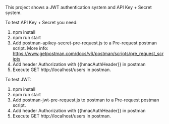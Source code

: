 This project shows a JWT authentication system and API Key + Secret system.

To test API Key + Secret you need:

1. npm install
2. npm run start
3. Add postman-apikey-secret-pre-request.js to a Pre-request postman 
script. More info: https://www.getpostman.com/docs/v6/postman/scripts/pre_request_scripts
5. Add header Authorization with {{hmacAuthHeader}} in postman
4. Execute GET http://localhost/users in postman.

To test JWT:

1. npm install
2. npm run start
3. Add postman-jwt-pre-request.js to postman to a Pre-request postman 
script. 
5. Add header Authorization with {{hmacAuthHeader}} in postman
4. Execute GET http://localhost/users in postman.